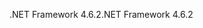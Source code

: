 <span data-ttu-id="94692-101">.NET Framework 4.6.2</span><span class="sxs-lookup"><span data-stu-id="94692-101">.NET Framework 4.6.2</span></span>